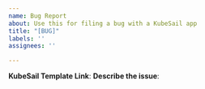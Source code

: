 ```yaml
---
name: Bug Report
about: Use this for filing a bug with a KubeSail app
title: "[BUG]"
labels: ''
assignees: ''

---
```


**KubeSail Template Link**: <link>
**Describe the issue**:

